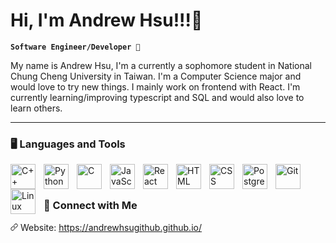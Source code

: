 # Hi, I'm Andrew Hsu!!!👋

**`Software Engineer/Developer 🤘`**

My name is Andrew Hsu, I'm a currently a sophomore student in National Chung Cheng University in Taiwan. I'm a Computer Science major and would love to try new things. I mainly work on frontend with React. I'm currently learning/improving typescript and SQL and would also love to learn others.

---

### 🖥️ Languages and Tools

<img align="left" alt="C++" width="40px" style="padding-right:10px;" src="https://cdn.jsdelivr.net/gh/devicons/devicon/icons/cplusplus/cplusplus-line.svg" />
<img align="left" alt="Python" width="40px" style="padding-right:10px;" src="https://cdn.jsdelivr.net/gh/devicons/devicon/icons/python/python-original.svg" />   
<img align="left" alt="C" width="40px" style="padding-right:10px;" src="https://cdn.jsdelivr.net/gh/devicons/devicon/icons/c/c-plain.svg" />
<img align="left" alt="JavaScript" width="40px" style="padding-right:10px;" src="https://cdn.jsdelivr.net/gh/devicons/devicon/icons/javascript/javascript-plain.svg" />
<img align="left" alt="React" width="40px" style="padding-right:10px;" src="https://cdn.jsdelivr.net/gh/devicons/devicon/icons/react/react-original.svg" />
<img align="left" alt="HTML" width="40px" style="padding-right:10px;" src="https://cdn.jsdelivr.net/gh/devicons/devicon/icons/html5/html5-plain.svg" />
<img align="left" alt="CSS" width="40px" style="padding-right:10px;" src="https://cdn.jsdelivr.net/gh/devicons/devicon/icons/css3/css3-plain.svg" />
<img align="left" alt="PostgreSQL" width="40px" style="padding-right:10px;" src="https://cdn.jsdelivr.net/gh/devicons/devicon/icons/postgresql/postgresql-original-wordmark.svg" />          
<img align="left" alt="Git" width="40px" style="padding-right:10px;" src="https://cdn.jsdelivr.net/gh/devicons/devicon/icons/git/git-original.svg" />
<img align="left" alt="Linux" width="40px" style="padding-right:10px;" src="https://cdn.jsdelivr.net/gh/devicons/devicon/icons/linux/linux-original.svg" />
<br />

#

### 🧰 Connect with Me

<svg xmlns="http://www.w3.org/2000/svg" viewBox="0 0 24 24" width="12" height="12"><path d="M14.78 3.653a3.936 3.936 0 1 1 5.567 5.567l-3.627 3.627a3.936 3.936 0 0 1-5.88-.353.75.75 0 0 0-1.18.928 5.436 5.436 0 0 0 8.12.486l3.628-3.628a5.436 5.436 0 1 0-7.688-7.688l-3 3a.75.75 0 0 0 1.06 1.061l3-3Z"></path><path d="M7.28 11.153a3.936 3.936 0 0 1 5.88.353.75.75 0 0 0 1.18-.928 5.436 5.436 0 0 0-8.12-.486L2.592 13.72a5.436 5.436 0 1 0 7.688 7.688l3-3a.75.75 0 1 0-1.06-1.06l-3 3a3.936 3.936 0 0 1-5.567-5.568l3.627-3.627Z"></path></svg> Website: https://andrewhsugithub.github.io/

